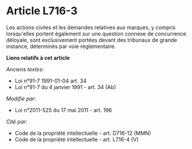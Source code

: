 # Article L716-3

Les actions civiles et les demandes relatives aux marques, y compris lorsqu'elles portent également sur une question connexe
de concurrence déloyale, sont exclusivement portées devant des tribunaux de grande instance, déterminés par voie
réglementaire.

**Liens relatifs à cet article**

_Anciens textes_:

  - Loi n°91-7 1991-01-04 art. 34
  - Loi n°91-7 du 4 janvier 1991 - art. 34 (Ab)

_Modifié par_:

  - Loi n°2011-525 du 17 mai 2011 - art. 196

_Cité par_:

  - Code de la propriété intellectuelle - art. D716-12 (MMN)
  - Code de la propriété intellectuelle - art. L716-4 (V)
